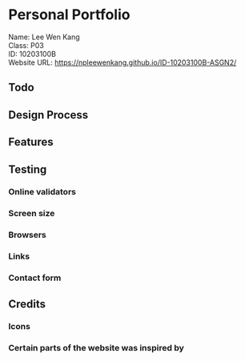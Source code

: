 # Personal Portfolio
Name: Lee Wen Kang<br />
Class: P03<br />
ID: 10203100B<br />
Website URL: https://npleewenkang.github.io/ID-10203100B-ASGN2/<br/>

## Todo

## Design Process

## Features

## Testing

### Online validators

### Screen size

### Browsers

### Links

### Contact form

## Credits
### Icons

### Certain parts of the website was inspired by

